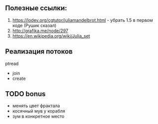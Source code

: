 ## Полезные ссылки:

1. https://lodev.org/cgtutor/juliamandelbrot.html - убрать 1.5 в первом коде (Рушик сказал)
2. http://grafika.me/node/297
3. https://en.wikipedia.org/wiki/Julia_set

## Реализация потоков

ptread

- join
- create

## TODO bonus

- менять цвет фрактала
- косячный мув у корабля
- зум в конкретное место

